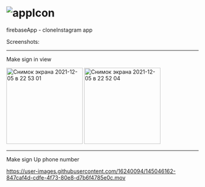 # ![appIcon](https://user-images.githubusercontent.com/16240094/144761366-6df9a414-7ef6-4890-8f50-beab212d70bf.png) 
firebaseApp - cloneInstagram app

Screenshots: 
****
Make sign in view


<img width="200" alt="Снимок экрана 2021-12-05 в 22 53 01" src="https://user-images.githubusercontent.com/16240094/144761521-56f7cfd4-24f9-4074-b0a7-a60ccc0d8c14.png"> <img width="200" alt="Снимок экрана 2021-12-05 в 22 52 04" src="https://user-images.githubusercontent.com/16240094/144761540-43cfee46-45f4-45bb-add4-86eb017b2d25.png">

****
Make sign Up phone number

https://user-images.githubusercontent.com/16240094/145046162-847caf4d-cdfe-4f73-80e8-d7b6f4785e0c.mov

